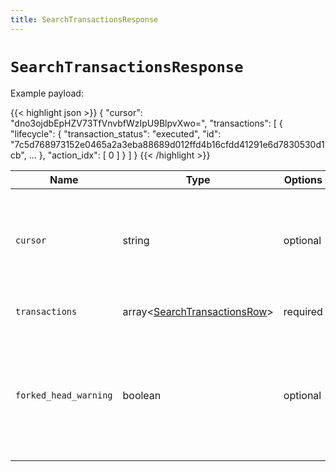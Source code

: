 ```yaml
---
title: SearchTransactionsResponse
---
```


# `SearchTransactionsResponse`

Example payload:

{{< highlight json >}}
{
  "cursor": "dno3ojdbEpHZV73TfVnvbfWzIpU9BlpvXwo=",
  "transactions": [
    {
      "lifecycle": {
        "transaction_status": "executed",
        "id": "7c5d768973152e0465a2a3eba88689d012ffd4b16cfdd41291e6d7830530d1cb",
        ...
      },
      "action_idx": [
        0
      ]
    }
  ]
}
{{< /highlight >}}

Name | Type | Options | Description
-----|------|---------|------------
`cursor` | string | optional | [Cursor to pass back](#rest-get-v0-search-transactions) to continue your query. Only present when hitting the `limit` value. Will be null when reaching the end of the block span searched.
`transactions` | array<[SearchTransactionsRow](#type-SearchTransactionsRow)> | required | List of `SearchTransactionsRow` objects.
`forked_head_warning` | boolean | optional | Signals that results previously fetched are at risk of being wrong because of network forks conditions. Will only show when `with_reversible` was set to `true`. See [pagination](#ref-search-pagination) for more details.
